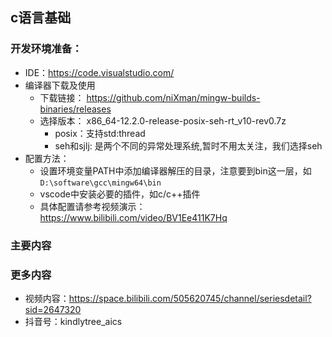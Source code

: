 ## c语言基础

### 开发环境准备：
- IDE：https://code.visualstudio.com/
- 编译器下载及使用
    - 下载链接： https://github.com/niXman/mingw-builds-binaries/releases
    - 选择版本： x86_64-12.2.0-release-posix-seh-rt_v10-rev0.7z
        - posix：支持std:thread
        - seh和sjlj: 是两个不同的异常处理系统,暂时不用太关注，我们选择seh
- 配置方法：
    - 设置环境变量PATH中添加编译器解压的目录，注意要到bin这一层，如`D:\software\gcc\mingw64\bin`
    - vscode中安装必要的插件，如c/c++插件
    - 具体配置请参考视频演示：https://www.bilibili.com/video/BV1Ee411K7Hq

### 主要内容


### 更多内容
- 视频内容：https://space.bilibili.com/505620745/channel/seriesdetail?sid=2647320
- 抖音号：kindlytree_aics